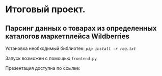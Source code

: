 # Итоговый проект.

## Парсинг данных о товарах из определенных каталогов маркетплейса Wildberries

Установка необходимый библиотек: *`pip install -r req.txt`*

Запуск возможен с помощью `frontend.py`

Презентация доступна по ссылке:
